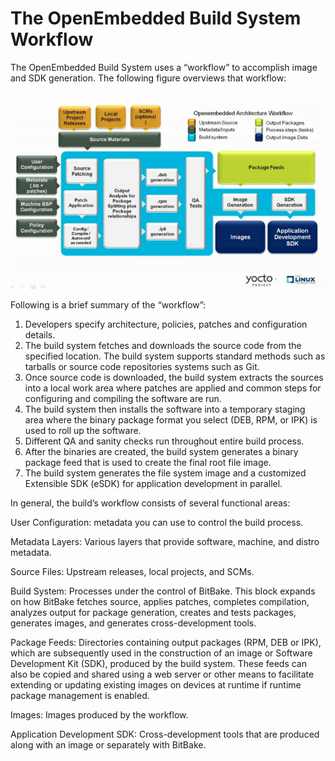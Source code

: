 # The OpenEmbedded Build System Workflow

The OpenEmbedded Build System uses a “workflow” to accomplish image and SDK generation. The following figure overviews that workflow:

![Embedded Linux Devices](../pictures/YP-flow-diagram.png)

Following is a brief summary of the “workflow”:

1. Developers specify architecture, policies, patches and configuration details.
2. The build system fetches and downloads the source code from the specified location. The build system supports standard methods such as tarballs or source code repositories systems such as Git.
3. Once source code is downloaded, the build system extracts the sources into a local work area where patches are applied and common steps for configuring and compiling the software are run.
4. The build system then installs the software into a temporary staging area where the binary package format you select (DEB, RPM, or IPK) is used to roll up the software.
5. Different QA and sanity checks run throughout entire build process.
6. After the binaries are created, the build system generates a binary package feed that is used to create the final root file image.
7. The build system generates the file system image and a customized Extensible SDK (eSDK) for application development in parallel.

In general, the build’s workflow consists of several functional areas:

User Configuration: metadata you can use to control the build process.

Metadata Layers: Various layers that provide software, machine, and distro metadata.

Source Files: Upstream releases, local projects, and SCMs.

Build System: Processes under the control of BitBake. This block expands on how BitBake fetches source, applies patches, completes compilation, analyzes output for package generation, creates and tests packages, generates images, and generates cross-development tools.

Package Feeds: Directories containing output packages (RPM, DEB or IPK), which are subsequently used in the construction of an image or Software Development Kit (SDK), produced by the build system. These feeds can also be copied and shared using a web server or other means to facilitate extending or updating existing images on devices at runtime if runtime package management is enabled.

Images: Images produced by the workflow.

Application Development SDK: Cross-development tools that are produced along with an image or separately with BitBake.